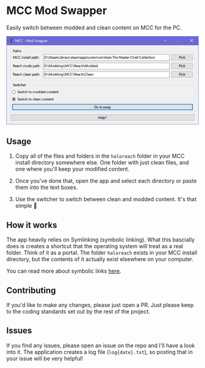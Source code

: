 ﻿# MCC Mod Swapper

Easily switch between modded and clean content on MCC for the PC.

![le app](Assets/ApplicationImage.png)

## Usage

1. Copy all of the files and folders in the `haloreach` folder in your MCC install directory somewhere else. One folder with just clean files, and one where you'll keep your modified content.

1. Once you've done that, open the app and select each directory or paste them into the text boxes.

1. Use the switcher to switch between clean and modded content. It's that simple 💃

## How it works

The app heavily relies on Symlinking (symbolic linking). What this bascially does is creates a shortcut that the operating system will treat as a real folder. Think of it as a portal. The folder `haloreach` exists in your MCC install directory, but the contents of it actually exist elsewhere on your computer.

You can read more about symbolic links [here](https://en.wikipedia.org/wiki/Symbolic_link "Wikipedia article on Symbolic Links").

## Contributing

If you'd like to make any changes, please just open a PR. Just please keep to the coding standards set out by the rest of the project.

## Issues

If you find any issues, please open an issue on the repo and I'll have a look into it. The application creates a log file (`log{date}.txt`), so posting that in your issue will be very helpful!

